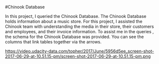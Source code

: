 #Chinook Database

In this project, I queried the Chinook Database. The Chinook Database holds information about a music store. For this project, I assisted the Chinook team with understanding the media in their store, their customers and employees, and their invoice information. To assist me in the queries , the schema for the Chinook Database was provided. You can see the columns that link tables together via the arrows.

https://video.udacity-data.com/topher/2017/June/5956d5ee_screen-shot-2017-06-29-at-10.51.15-pm/screen-shot-2017-06-29-at-10.51.15-pm.png
